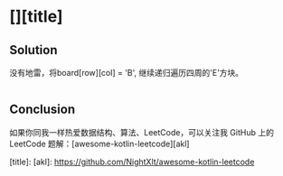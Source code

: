 # [][title]

## Solution
没有地雷，将board[row]\[col] = 'B', 继续递归遍历四周的'E'方块。  

```kotlin

```
## Conclusion

如果你同我一样热爱数据结构、算法、LeetCode，可以关注我 GitHub 上的 LeetCode 题解：[awesome-kotlin-leetcode][akl]



[title]: 
[akl]: https://github.com/NightXlt/awesome-kotlin-leetcode
